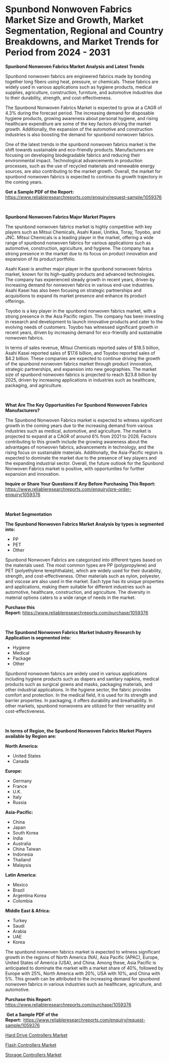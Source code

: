 <p><h1>Spunbond Nonwoven Fabrics Market Size and Growth, Market Segmentation, Regional and Country Breakdowns, and Market Trends for Period from 2024 -  2031</h1></p><p><strong>Spunbond Nonwoven Fabrics Market Analysis and Latest Trends</strong></p>
<p><p>Spunbond nonwoven fabrics are engineered fabrics made by bonding together long fibers using heat, pressure, or chemicals. These fabrics are widely used in various applications such as hygiene products, medical supplies, agriculture, construction, furniture, and automotive industries due to their durability, strength, and cost-effectiveness.</p><p>The Spunbond Nonwoven Fabrics Market is expected to grow at a CAGR of 4.3% during the forecast period. The increasing demand for disposable hygiene products, growing awareness about personal hygiene, and rising healthcare expenditure are some of the key factors driving the market growth. Additionally, the expansion of the automotive and construction industries is also boosting the demand for spunbond nonwoven fabrics.</p><p>One of the latest trends in the spunbond nonwoven fabrics market is the shift towards sustainable and eco-friendly products. Manufacturers are focusing on developing biodegradable fabrics and reducing their environmental impact. Technological advancements in production processes, such as the use of recycled materials and renewable energy sources, are also contributing to the market growth. Overall, the market for spunbond nonwoven fabrics is expected to continue its growth trajectory in the coming years.</p></p>
<p><strong>Get a Sample PDF of the Report:&nbsp;</strong> <a href="https://www.reliableresearchreports.com/enquiry/request-sample/1059376">https://www.reliableresearchreports.com/enquiry/request-sample/1059376</a></p>
<p>&nbsp;</p>
<p><strong>Spunbond Nonwoven Fabrics Major Market Players</strong></p>
<p><p>The spunbond nonwoven fabrics market is highly competitive with key players such as Mitsui Chemicals, Asahi Kasei, Unitika, Toray, Toyobo, and JNC. Mitsui Chemicals is a leading player in the market, offering a wide range of spunbond nonwoven fabrics for various applications such as automotive, construction, agriculture, and hygiene. The company has a strong presence in the market due to its focus on product innovation and expansion of its product portfolio.</p><p>Asahi Kasei is another major player in the spunbond nonwoven fabrics market, known for its high-quality products and advanced technologies. The company has experienced steady growth in recent years, driven by increasing demand for nonwoven fabrics in various end-use industries. Asahi Kasei has also been focusing on strategic partnerships and acquisitions to expand its market presence and enhance its product offerings.</p><p>Toyobo is a key player in the spunbond nonwoven fabrics market, with a strong presence in the Asia Pacific region. The company has been investing in research and development to launch innovative products and cater to the evolving needs of customers. Toyobo has witnessed significant growth in recent years, driven by increasing demand for eco-friendly and sustainable nonwoven fabrics.</p><p>In terms of sales revenue, Mitsui Chemicals reported sales of $18.5 billion, Asahi Kasei reported sales of $17.6 billion, and Toyobo reported sales of $4.2 billion. These companies are expected to continue driving the growth of the spunbond nonwoven fabrics market through product innovation, strategic partnerships, and expansion into new geographies. The market size of spunbond nonwoven fabrics is projected to reach $23.8 billion by 2025, driven by increasing applications in industries such as healthcare, packaging, and agriculture.</p></p>
<p>&nbsp;</p>
<p><strong>What Are The Key Opportunities For Spunbond Nonwoven Fabrics Manufacturers?</strong></p>
<p><p>The Spunbond Nonwoven Fabrics market is expected to witness significant growth in the coming years due to the increasing demand from various industries such as medical, automotive, and agriculture. The market is projected to expand at a CAGR of around 6% from 2021 to 2026. Factors contributing to this growth include the growing awareness about the advantages of nonwoven fabrics, advancements in technology, and the rising focus on sustainable materials. Additionally, the Asia-Pacific region is expected to dominate the market due to the presence of key players and the expanding industrial sector. Overall, the future outlook for the Spunbond Nonwoven Fabrics market is positive, with opportunities for further expansion and innovation.</p></p>
<p><strong>Inquire or Share Your Questions If Any Before Purchasing This Report:</strong> <a href="https://www.reliableresearchreports.com/enquiry/pre-order-enquiry/1059376">https://www.reliableresearchreports.com/enquiry/pre-order-enquiry/1059376</a></p>
<p>&nbsp;</p>
<p><strong>Market Segmentation</strong></p>
<p><strong>The Spunbond Nonwoven Fabrics Market Analysis by types is segmented into:</strong></p>
<p><ul><li>PP</li><li>PET</li><li>Other</li></ul></p>
<p><p>Spunbond Nonwoven Fabrics are categorized into different types based on the materials used. The most common types are PP (polypropylene) and PET (polyethylene terephthalate), which are widely used for their durability, strength, and cost-effectiveness. Other materials such as nylon, polyester, and viscose are also used in the market. Each type has its unique properties and applications, making them suitable for different industries such as automotive, healthcare, construction, and agriculture. The diversity in material options caters to a wide range of needs in the market.</p></p>
<p><strong>Purchase this Report:&nbsp;</strong><a href="https://www.reliableresearchreports.com/purchase/1059376">https://www.reliableresearchreports.com/purchase/1059376</a></p>
<p>&nbsp;</p>
<p><strong>The Spunbond Nonwoven Fabrics Market Industry Research by Application is segmented into:</strong></p>
<p><ul><li>Hygiene</li><li>Medical</li><li>Package</li><li>Other</li></ul></p>
<p><p>Spunbond nonwoven fabrics are widely used in various applications including hygiene products such as diapers and sanitary napkins, medical products such as surgical gowns and masks, packaging materials, and other industrial applications. In the hygiene sector, the fabric provides comfort and protection. In the medical field, it is used for its strength and barrier properties. In packaging, it offers durability and breathability. In other markets, spunbond nonwovens are utilized for their versatility and cost-effectiveness.</p></p>
<p>&nbsp;</p>
<p><strong>In terms of Region, the Spunbond Nonwoven Fabrics Market Players available by Region are:</strong></p>
<p>
    <p> <strong> North America: </strong>
        <ul>
            <li>United States</li>
            <li>Canada</li>
        </ul>
        </p> 
    <p> <strong> Europe: </strong>
        <ul>
            <li>Germany</li>
            <li>France</li>
            <li>U.K.</li>
            <li>Italy</li>
            <li>Russia</li>
        </ul>
        </p> 
    <p> <strong> Asia-Pacific: </strong>
        <ul>
            <li>China</li>
            <li>Japan</li>
            <li>South Korea</li>
            <li>India</li>
            <li>Australia</li>
            <li>China Taiwan</li>
            <li>Indonesia</li>
            <li>Thailand</li>
            <li>Malaysia</li>
        </ul>
        </p> 
    <p> <strong> Latin America: </strong>
        <ul>
            <li>Mexico</li>
            <li>Brazil</li>
            <li>Argentina Korea</li>
            <li>Colombia</li>
        </ul>
        </p> 
    <p> <strong> Middle East & Africa: </strong>
        <ul>
            <li>Turkey</li>
            <li>Saudi</li>
            <li>Arabia</li>
            <li>UAE</li>
            <li>Korea</li>
        </ul>
    </p>
    </p>
<p><p>The spunbond nonwoven fabrics market is expected to witness significant growth in the regions of North America (NA), Asia Pacific (APAC), Europe, United States of America (USA), and China. Among these, Asia Pacific is anticipated to dominate the market with a market share of 40%, followed by Europe with 25%, North America with 20%, USA with 10%, and China with 5%. This growth can be attributed to the increasing demand for spunbond nonwoven fabrics in various industries such as healthcare, agriculture, and automotive.</p></p>
<p><strong>Purchase this Report: </strong><a href="https://www.reliableresearchreports.com/purchase/1059376">https://www.reliableresearchreports.com/purchase/1059376</a></p>
<p>&nbsp;<strong>Get a Sample PDF of the Report:&nbsp;&nbsp;</strong><a href="https://www.reliableresearchreports.com/enquiry/request-sample/1059376">https://www.reliableresearchreports.com/enquiry/request-sample/1059376</a></p>
<p><strong></strong></p>
<p><p><a href="https://view.publitas.com/reportprime-1/hard-drive-controllers-market-size-growth-outlook-from-2023-to-2030-projecting-at-markets-trends-analysis-by-application-regional-outlook-and-revenue/">Hard Drive Controllers Market</a></p><p><a href="https://view.publitas.com/reportprime-1/flash-controllers-market-share-market-new-trends-analysis-report-by-type-by-application-by-end-use-by-region-and-segment-forecasts-2023-2030/">Flash Controllers Market</a></p><p><a href="https://view.publitas.com/reportprime-1/storage-controllers-market-centers-on-aspects-such-as-market-growth-market-share-market-opportunity-and-projected-forecasts-spanning-from-2023-to-2030/">Storage Controllers Market</a></p></p>